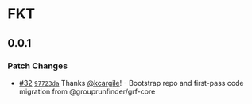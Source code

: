 # FKT

## 0.0.1

### Patch Changes

-   [#32](https://github.com/openendurance/fkt/pull/32) [`97723da`](https://github.com/openendurance/fkt/commit/97723da625bad28efe92c3b85f063ebb1f4d2a24) Thanks [@kcargile](https://github.com/kcargile)! - Bootstrap repo and first-pass code migration from @grouprunfinder/grf-core
